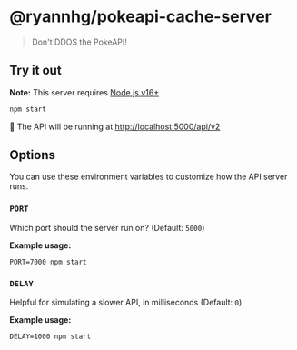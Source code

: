 # @ryannhg/pokeapi-cache-server
> Don't DDOS the PokeAPI!

## Try it out

__Note:__ This server requires [Node.js v16+](https://nodejs.org)

```bash
npm start
```

🚀 The API will be running at [http://localhost:5000/api/v2](http://localhost:5000/api/v2)

## Options

You can use these environment variables to customize how the API server runs.

### `PORT`

Which port should the server run on? (Default: `5000`)

__Example usage:__

```
PORT=7000 npm start
```

### `DELAY`

Helpful for simulating a slower API, in milliseconds (Default: `0`)

__Example usage:__

```
DELAY=1000 npm start
```
